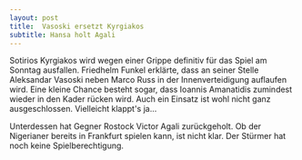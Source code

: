 ```yaml
---
layout: post
title:  Vasoski ersetzt Kyrgiakos
subtitle: Hansa holt Agali
---
```


Sotirios Kyrgiakos wird wegen einer Grippe definitiv für das Spiel am Sonntag ausfallen. Friedhelm Funkel erklärte, dass an seiner Stelle Aleksandar Vasoski neben Marco Russ in der Innenverteidigung auflaufen wird. Eine kleine Chance besteht sogar, dass Ioannis Amanatidis zumindest wieder in den Kader rücken wird. Auch ein Einsatz ist wohl nicht ganz ausgeschlossen. Vielleicht klappt's ja...

Unterdessen hat Gegner Rostock Victor Agali zurückgeholt. Ob der Nigerianer bereits in Frankfurt spielen kann, ist nicht klar. Der Stürmer hat noch keine Spielberechtigung.
